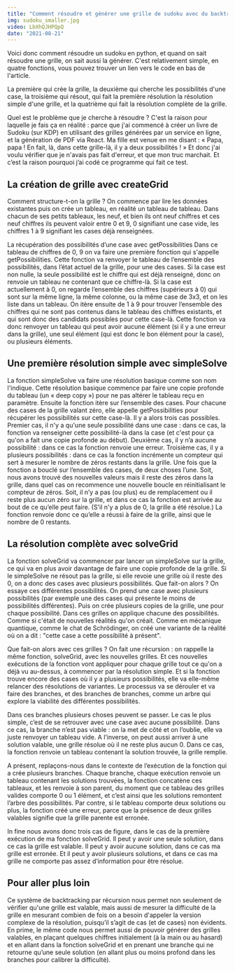 ```yaml
---
title: "Comment résoudre et générer une grille de sudoku avec du backtracking et de la récusion"
img: sudoku_smaller.jpg
video: LbXhQJHPQpQ
date: "2021-08-21"
---
```


Voici donc comment résoudre un sudoku en python, et quand on sait résoudre une grille, on sait aussi la générer. C'est relativement simple, en quatre fonctions, vous pouvez trouver un lien vers le code en bas de l'article. 

La première qui crée la grille, la deuxième qui cherche les possibilités d'une case, la troisième qui résout, qui fait la première résolution la résolution simple d'une grille, et la quatrième qui fait la résolution complète de la grille. 

Quel est le problème que je cherche à résoudre ? C'est la raison pour laquelle je fais ça en réalité : parce que j'ai commencé à créer un livre de Sudoku (sur KDP) en utilisant des grilles générées par un service en ligne, et la génération de PDF via React. Ma fille est venue en me disant : « Papa, papa ! En fait, là, dans cette grille-là, il y a deux possibilités ! » Et donc j'ai voulu vérifier que je n'avais pas fait d'erreur, et que mon truc marchait. Et c’est la raison pourquoi j’ai codé ce programme qui fait ce test. 

## La création de grille avec createGrid
Comment structure-t-on la grille ? On commence par lire les données existantes puis on crée un tableau, en réalité un tableau de tableau. Dans chacun de ses petits tableaux, les neuf, et bien ils ont neuf chiffres et ces neuf chiffres ils peuvent valoir entre 0 et 9, 0 signifiant une case vide, les chiffres 1 à 9 signifiant les cases déjà renseignées. 

La récupération des possibilités d’une case avec getPossibilities
Dans ce tableau de chiffres de 0, 9 on va faire une première fonction qui s'appelle getPossibilities. Cette fonction va renvoyer le tableau de l’ensemble des possibilités, dans l’état actuel de la grille, pour une des cases. Si la case est non nulle, la seule possibilité est le chiffre qui est déjà renseigné, donc on renvoie un tableau ne contenant que ce chiffre-là. Si la case est actuellement à 0, on regarde l’ensemble des chiffres (supérieurs à 0) qui sont sur la même ligne, la même colonne, ou la même case de 3x3, et on les liste dans un tableau. 
On itère ensuite de 1 à 9 pour trouver l’ensemble des chiffres qui ne sont pas contenus dans le tableau des chiffres existants, et qui sont donc des candidats possibles pour cette case-là. Cette fonction va donc renvoyer un tableau qui peut avoir aucune élément (si il y a une erreur dans la grille), une seul élément (qui est donc le bon élément pour la case), ou plusieurs éléments. 

## Une première résolution simple avec simpleSolve
La fonction simpleSolve va faire une résolution basique comme son nom l'indique. Cette résolution basique commence par faire une copie profonde du tableau (un « deep copy ») pour ne pas altérer le tableau reçu en paramètre. Ensuite la fonction itère sur l’ensemble des cases. Pour chacune des cases de la grille valant zéro, elle appelle getPossibilities pour récupérer les possibilités sur cette case-là. Il y a alors trois cas possibles. Premier cas, il n'y a qu'une seule possibilité dans une case : dans ce cas, la fonction va renseigner cette possibilité-là dans la case (et c'est pour ça qu'on a fait une copie profonde au début). Deuxième cas, il y n’a aucune possibilité : dans ce cas la fonction renvoie une erreur. Troisième cas, il y a plusieurs possibilités : dans ce cas la fonction incrémente un compteur qui sert à mesurer le nombre de zéros restants dans la grille. Une fois que la fonction a bouclé sur l’ensemble des cases, de deux choses l’une. Soit, nous avons trouvé des nouvelles valeurs mais il reste des zéros dans la grille, dans quel cas on recommence une nouvelle boucle en réinitialisant le compteur de zéros. Soit, il n’y a pas (ou plus) eu de remplacement ou il reste plus aucun zéro sur la grille, et dans ce cas la fonction est arrivée au bout de ce qu’elle peut faire. (S'il n'y a plus de 0, la grille a été résolue.) La fonction renvoie donc ce qu’elle a réussi à faire de la grille, ainsi que le nombre de 0 restants. 

## La résolution complète avec solveGrid
La fonction solveGrid va commencer par lancer un simpleSolve sur la grille, ce qui va en plus avoir davantage de faire une copie profonde de la grille. Si le simpleSolve ne résout pas la grille, si elle revoie une grille où il reste des 0, on a donc des cases avec plusieurs possibilités. Que fait-on alors ? On essaye ces différentes possibilités. On prend une case avec plusieurs possibilités (par exemple une des cases qui présente le moins de possibilités différentes). Puis on crée plusieurs copies de la grille, une pour chaque possibilité. Dans ces grilles on applique chacune des possibilités. Comme si c'était de nouvelles réalités qu'on créait. Comme en mécanique quantique, comme le chat de Schrödinger, on créé une variante de la réalité où on a dit : "cette case a cette possibilité à présent". 

Que fait-on alors avec ces grilles ? On fait une récursion : on rappelle la même fonction, solveGrid, avec les nouvelles grilles. Et ces nouvelles exécutions de la fonction vont appliquer pour chaque grille tout ce qu'on a déjà vu au-dessus, à commencer par la résolution simple. Et si la fonction trouve encore des cases où il y a plusieurs possibilités, elle va elle-même relancer des résolutions de variantes. Le processus va se dérouler et va faire des branches, et des branches de branches, comme un arbre qui explore la viabilité des différentes possibilités. 

Dans ces branches plusieurs choses peuvent se passer. Le cas le plus simple, c’est de se retrouver avec une case avec aucune possibilité. Dans ce cas, la branche n’est pas viable : on la met de côté et on l’oublie, elle va juste renvoyer un tableau vide. A l’inverse, on peut aussi arriver à une solution valable, une grille résolue où il ne reste plus aucun 0. Dans ce cas, la fonction renvoie un tableau contenant la solution trouvée, la grille remplie. 

A présent, replaçons-nous dans le contexte de l’exécution de la fonction qui a crée plusieurs branches. Chaque branche, chaque exécution renvoie un tableau contenant les solutions trouvées, la fonction concatène ces tableaux, et les renvoie à son parent, du moment que ce tableau des grilles valides comporte 0 ou 1 élément, et c’est ainsi que les solutions remontent l’arbre des possibilités. Par contre, si le tableau comporte deux solutions ou plus, la fonction créé une erreur, parce que la présence de deux grilles valables signifie que la grille parente est erronée. 

In fine nous avons donc trois cas de figure, dans le cas de la première exécution de ma fonction solveGrid. Il peut y avoir une seule solution, dans ce cas la grille est valable. Il peut y avoir aucune solution, dans ce cas ma grille est erronée. Et il peut y avoir plusieurs solutions, et dans ce cas ma grille ne comporte pas assez d’information pour être résolue. 

## Pour aller plus loin
Ce système de backtracking par récursion nous permet non seulement de vérifier qu'une grille est valable, mais aussi de mesurer la difficulté de la grille en mesurant combien de fois on a besoin d'appeler la version complexe de la résolution, puisqu’il s’agit de cas (et de cases) non évidents. 
En prime, le même code nous permet aussi de pouvoir générer des grilles valables, en plaçant quelques chiffres initialement (à la main ou au hasard) et en allant dans la fonction solveGrid et en prenant une branche qui ne retourne qu’une seule solution (en allant plus ou moins profond dans les branches pour calibrer la difficulté).  
